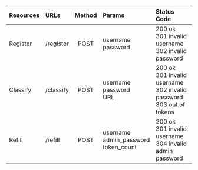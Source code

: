  | Resources | URLs | Method | Params | Status Code |
 | :--- | :--- | :---: | :--- | :--- |
 | Register | /register | POST | username<br>password | 200 ok<br>301 invalid username<br>302 invalid password |
 | Classify | /classify | POST | username<br>password<br>URL | 200 ok<br>301 invalid username<br>302 invalid password<br>303 out of tokens |
 | Refill | /refill | POST | username<br>admin_password<br>token_count | 200 ok<br>301 invalid username<br>304 invalid admin password |